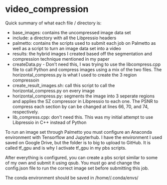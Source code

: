 # video_compression
Quick summary of what each file / directory is:

- base_images: contains the uncompressed image data set
- include: a directory with all the Libpressio headers
- palmetto: contains the scripts used to submit each job on Palmetto as well as a script to turn an image data set into a video
- results: the hybrid images I created based off the segmentation and compression technique mentioned in my paper
- createData.py - Don't need this, I was trying to use the libcompress.cpp file to call Python and compress images using a mix of the two files. The horizontal_compress.py is what I used to create the 3 region compressoin
- create_result_images.sh: call this script to call the horizontal_compress.py on every image
- horizontal_compress.py: segments the image into 3 seperate regions and applies the SZ compressor in Libpressio to each one. The PSNR to compress each section by can be changed at lines 66, 70, and 74, respectively.
- lib_compress.cpp: don't need this. This was my initial attempt to use Libpressio in C++ instead of Python


To run an image set through Palmetto you must configure an Anaconda environment with Tensorflow and Jupyterhub. I have the environment I used saved on Google Drive, but the folder is to big to upload to GitHub. It is called tf_gpu and is why I activate tf_gpu in my pbs scripts.

After everything is configured, you can create a pbs script similar to some of my own and submit it using qsub. You must go and change the config.json file to run the correct image set before submitting this job.

The conda environment should be saved in /home/<username>/.conda/envs/
